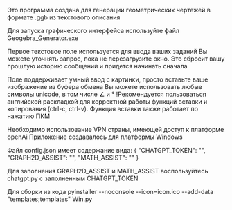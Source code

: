 Это программа создана для генерации геометрических чертежей в формате .ggb из текстового описания 

Для запуска графического интерфейса используйте файл Geogebra_Generator.exe


Первое текстовое поле используется для ввода ваших заданий
Вы можете уточнять запрос, пока не перезагрузите окно. Это сбросит вашу прошлую историю сообщений и придется начинать сначала


Поле поддерживает умный ввод с картинки, просто вставьте ваше изображение из буфера обмена
Вы можете использовать любые символы unicode, в том числе ∠ и °
!Рекомендуется пользоваться английской раскладкой для корректной работы функций вставки и копирования (ctrl-c, ctrl-v). Функция вставки также работает по нажатию ПКМ


Необходимо использование VPN страны, имеющей доступ к платформе openAi
Приложение создавалось для платформы Windows

Файл config.json имеет содержание вида:
{
    "CHATGPT_TOKEN": "",
    "GRAPH2D_ASSIST": "",
    "MATH_ASSIST": ""
}

Для заполнения GRAPH2D_ASSIST и MATH_ASSIST воспользуйтесь chatgpt.py с заполненным CHATGPT_TOKEN


Для сборки из кода
pyinstaller --noconsole --icon=icon.ico --add-data "templates;templates" Win.py



